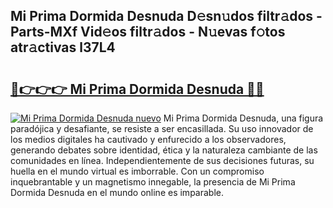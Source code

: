 ## Mi Prima Dormida Desnuda D𝚎sn𝚞dos filtr𝚊dos - Parts-MXf Vid𝚎os filtr𝚊dos - N𝚞evas f𝚘tos atr𝚊ctivas l37L4

# <h2><a href="http://mbcpfv.tromn.icu/?c=Mi+Prima+Dormida+Desnuda">🔗👉👉👉 Mi Prima Dormida Desnuda 🔗🔗</a></h2>

[![Mi Prima Dormida Desnuda nuevo](https://i.imgur.com/pEAQMta.gif)](http://mbcpfv.tromn.icu/?c=Mi+Prima+Dormida+Desnuda)
Mi Prima Dormida Desnuda, una figura paradójica y desafiante, se resiste a ser encasillada. Su uso innovador de los medios digitales ha cautivado y enfurecido a los observadores, generando debates sobre identidad, ética y la naturaleza cambiante de las comunidades en línea. Independientemente de sus decisiones futuras, su huella en el mundo virtual es imborrable. Con un compromiso inquebrantable y un magnetismo innegable, la presencia de Mi Prima Dormida Desnuda en el mundo online es imparable.
